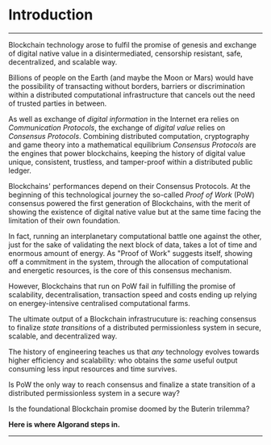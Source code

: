 # Introduction

---

Blockchain technology arose to fulfil the promise of genesis and exchange of digital
native value in a disintermediated, censorship resistant, safe, decentralized,
and scalable way.

Billions of people on the Earth (and maybe the Moon or Mars) would have the possibility
of transacting without borders, barriers or discrimination within a distributed
computational infrastructure that cancels out the need of trusted parties in between.

As well as exchange of _digital information_ in the Internet era relies on _Communication
Protocols_, the exchange of _digital value_ relies on _Consensus Protocols_. Combining
distributed computation, cryptography and game theory into a mathematical equilibrium
_Consensus Protocols_ are the engines that power blockchains, keeping the history
of digital value unique, consistent, trustless, and tamper-proof within a distributed
public ledger.

Blockchains' performances depend on their Consensus Protocols. At the beginning
of this technological journey the so-called _Proof of Work_ (PoW) consensus powered
the first generation of Blockchains, with the merit of showing the existence of
digital native value but at the same time facing the limitation of their own foundation.

In fact, running an interplanetary computational battle one against the other,
just for the sake of validating the next block of data, takes a lot of time and
enormous amount of energy. As "Proof of Work" suggests itself, showing off a commitment
in the system, through the allocation of computational and energetic resources,
is the core of this consensus mechanism.

However, Blockchains that run on PoW fail in fulfilling the promise of scalability,
decentralisation, transaction speed and costs ending up relying on energey-intensive
centralised computational farms.

The ultimate output of a Blockchain infrastrucuture is: reaching consensus to finalize
_state transitions_ of a distributed permissionless system in secure, scalable,
and decentralized way.

The history of engineering teaches us that _any_ technology evolves towards higher
efficiency and scalability: who obtains the _same_ useful output consuming less
input resources and time survives.

Is PoW the only way to reach consensus and finalize a state transition of a distributed
permissionless system in a secure way?

Is the foundational Blockchain promise doomed by the Buterin trilemma?

**Here is where Algorand steps in.**

---
